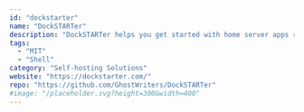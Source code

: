 ```yaml
---
id: "dockstarter"
name: "DockSTARTer"
description: "DockSTARTer helps you get started with home server apps running in Docker."
tags:
  - "MIT"
  - "Shell"
category: "Self-hosting Solutions"
website: "https://dockstarter.com/"
repo: "https://github.com/GhostWriters/DockSTARTer"
#image: "/placeholder.svg?height=300&width=400"
---
```


